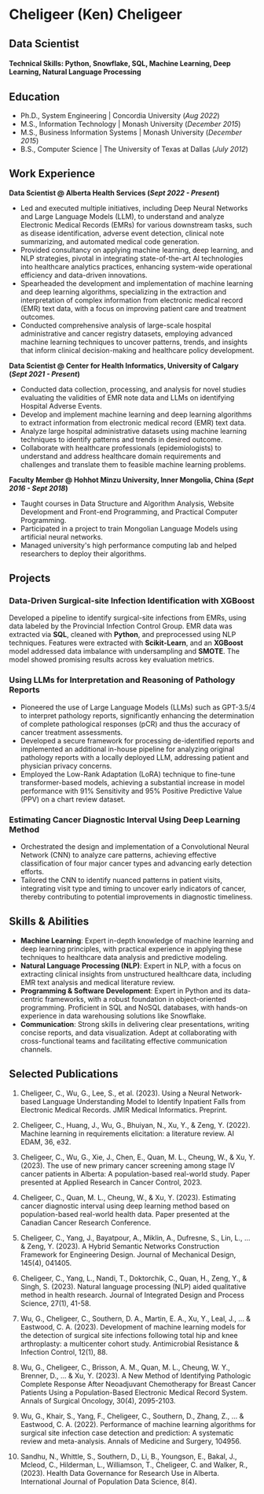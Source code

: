 # Cheligeer (Ken) Cheligeer
## Data Scientist

#### Technical Skills: Python, Snowflake, SQL, Machine Learning, Deep Learning, Natural Language Processing

## Education 
- Ph.D., System Engineering | Concordia University (_Aug 2022_)								       		
- M.S., Information Technology | Monash University (_December 2015_)
- M.S., Business Information Systems | Monash University (_December 2015_) 		
- B.S., Computer Science | The University of Texas at Dallas (_July 2012_)

## Work Experience
**Data Scientist @ Alberta Health Services (_Sept 2022 - Present_)**
- Led and executed multiple initiatives, including Deep Neural Networks and Large Language Models (LLM), to understand and analyze Electronic Medical Records (EMRs) for various downstream tasks, such as disease identification, adverse event detection, clinical note summarizing, and automated medical code generation.
- Provided consultancy on applying machine learning, deep learning, and NLP strategies, pivotal in integrating state-of-the-art AI technologies into healthcare analytics practices, enhancing system-wide operational efficiency and data-driven innovations.
- Spearheaded the development and implementation of machine learning and deep learning algorithms, specializing in the extraction and interpretation of complex information from electronic medical record (EMR) text data, with a focus on improving patient care and treatment outcomes.
- Conducted comprehensive analysis of large-scale hospital administrative and cancer registry datasets, employing advanced machine learning techniques to uncover patterns, trends, and insights that inform clinical decision-making and healthcare policy development.

**Data Scientist @ Center for Health Informatics, University of Calgary (_Sept 2021 - Present_)**
- Conducted data collection, processing, and analysis for novel studies evaluating the validities of EMR note data and LLMs on identifying Hospital Adverse Events.
- Develop and implement machine learning and deep learning algorithms to extract information from electronic medical record (EMR) text data.
- Analyze large hospital administrative datasets using machine learning techniques to identify patterns and trends in desired outcome.
- Collaborate with healthcare professionals (epidemiologists) to understand and address healthcare domain requirements and challenges and translate them to feasible machine learning problems.

**Faculty Member @ Hohhot Minzu University, Inner Mongolia, China (_Sept 2016 - Sept 2018_)**
- Taught courses in Data Structure and Algorithm Analysis, Website Development and Front-end Programming, and Practical Computer Programming.
- Participated in a project to train Mongolian Language Models using artificial neural networks.
- Managed university's high performance computing lab and helped researchers to deploy their algorithms.

## Projects
### Data-Driven Surgical-site Infection Identification with XGBoost

Developed a pipeline to identify surgical-site infections from EMRs, using data labeled by the Provincial Infection Control Group. EMR data was extracted via **SQL**, cleaned with **Python**, and preprocessed using NLP techniques. Features were extracted with **Scikit-Learn**, and an **XGBoost** model addressed data imbalance with undersampling and **SMOTE**. The model showed promising results across key evaluation metrics.

### Using LLMs for Interpretation and Reasoning of Pathology Reports
- Pioneered the use of Large Language Models (LLMs) such as GPT-3.5/4 to interpret pathology reports, significantly enhancing the determination of complete pathological responses (pCR) and thus the accuracy of cancer treatment assessments.
- Developed a secure framework for processing de-identified reports and implemented an additional in-house pipeline for analyzing original pathology reports with a locally deployed LLM, addressing patient and physician privacy concerns.
- Employed the Low-Rank Adaptation (LoRA) technique to fine-tune transformer-based models, achieving a substantial increase in model performance with 91% Sensitivity and 95% Positive Predictive Value (PPV) on a chart review dataset.

### Estimating Cancer Diagnostic Interval Using Deep Learning Method
- Orchestrated the design and implementation of a Convolutional Neural Network (CNN) to analyze care patterns, achieving effective classification of four major cancer types and advancing early detection efforts.
- Tailored the CNN to identify nuanced patterns in patient visits, integrating visit type and timing to uncover early indicators of cancer, thereby contributing to potential improvements in diagnostic timeliness.

## Skills & Abilities
- **Machine Learning**: Expert in-depth knowledge of machine learning and deep learning principles, with practical experience in applying these techniques to healthcare data analysis and predictive modeling.
- **Natural Language Processing (NLP)**: Expert in NLP, with a focus on extracting clinical insights from unstructured healthcare data, including EMR text analysis and medical literature review.
- **Programming & Software Development**: Expert in Python and its data-centric frameworks, with a robust foundation in object-oriented programming. Proficient in SQL and NoSQL databases, with hands-on experience in data warehousing solutions like Snowflake.
- **Communication**: Strong skills in delivering clear presentations, writing concise reports, and data visualization. Adept at collaborating with cross-functional teams and facilitating effective communication channels.

## Selected Publications
1. Cheligeer, C., Wu, G., Lee, S., et al. (2023). Using a Neural Network-based Language Understanding Model to Identify Inpatient Falls from Electronic Medical Records. JMIR Medical Informatics. Preprint.

2. Cheligeer, C., Huang, J., Wu, G., Bhuiyan, N., Xu, Y., & Zeng, Y. (2022). Machine learning in requirements elicitation: a literature review. AI EDAM, 36, e32.

3. Cheligeer, C., Wu, G., Xie, J., Chen, E., Quan, M. L., Cheung, W., & Xu, Y. (2023). The use of new primary cancer screening among stage IV cancer patients in Alberta: A population-based real-world study. Paper presented at Applied Research in Cancer Control, 2023.

4. Cheligeer, C., Quan, M. L., Cheung, W., & Xu, Y. (2023). Estimating cancer diagnostic interval using deep learning method based on population-based real-world health data. Paper presented at the Canadian Cancer Research Conference.

5. Cheligeer, C., Yang, J., Bayatpour, A., Miklin, A., Dufresne, S., Lin, L., ... & Zeng, Y. (2023). A Hybrid Semantic Networks Construction Framework for Engineering Design. Journal of Mechanical Design, 145(4), 041405.

6. Cheligeer, C., Yang, L., Nandi, T., Doktorchik, C., Quan, H., Zeng, Y., & Singh, S. (2023). Natural language processing (NLP) aided qualitative method in health research. Journal of Integrated Design and Process Science, 27(1), 41-58.

7. Wu, G., Cheligeer, C., Southern, D. A., Martin, E. A., Xu, Y., Leal, J., ... & Eastwood, C. A. (2023). Development of machine learning models for the detection of surgical site infections following total hip and knee arthroplasty: a multicenter cohort study. Antimicrobial Resistance & Infection Control, 12(1), 88.

8. Wu, G., Cheligeer, C., Brisson, A. M., Quan, M. L., Cheung, W. Y., Brenner, D., ... & Xu, Y. (2023). A New Method of Identifying Pathologic Complete Response After Neoadjuvant Chemotherapy for Breast Cancer Patients Using a Population-Based Electronic Medical Record System. Annals of Surgical Oncology, 30(4), 2095-2103.

9. Wu, G., Khair, S., Yang, F., Cheligeer, C., Southern, D., Zhang, Z., ... & Eastwood, C. A. (2022). Performance of machine learning algorithms for surgical site infection case detection and prediction: A systematic review and meta-analysis. Annals of Medicine and Surgery, 104956.

10. Sandhu, N., Whittle, S., Southern, D., Li, B., Youngson, E., Bakal, J., Mcleod, C., Hilderman, L., Williamson, T., Cheligeer, C. and Walker, R., (2023). Health Data Governance for Research Use in Alberta. International Journal of Population Data Science, 8(4).

